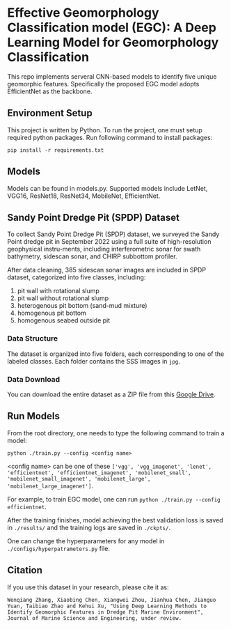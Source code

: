 # Effective Geomorphology Classification model (EGC): A Deep Learning Model for Geomorphology Classification

This repo implements serveral CNN-based models to identify five unique geomorphic features. Specifically the proposed EGC model
adopts EfficientNet as the backbone.

## Environment Setup
This project is written by Python. To run the project, one must setup required python packages. Run following command to install packages:

```pip install -r requirements.txt```
  
## Models

Models can be found in models.py. Supported models include LetNet, VGG16, ResNet18, ResNet34, MobileNet, EfficientNet.

## Sandy Point Dredge Pit (SPDP) Dataset
To collect Sandy Point Dredge Pit (SPDP) dataset, we surveyed the Sandy Point dredge pit in September 2022 using a full suite of high-resolution geophysical instru-ments, including interferometric sonar for swath bathymetry, sidescan sonar, and CHIRP subbottom profiler.

After data cleaning, 385 sidescan sonar images are included in SPDP dataset, categorized into five classes, including: 
1. pit wall with rotational slump
2. pit wall without rotational slump
3. heterogenous pit bottom (sand-mud mixture)
4. homogenous pit bottom
5. homogenous seabed outside pit  

### Data Structure
The dataset is organized into five folders, each corresponding to one of the labeled classes. Each folder contains the SSS images in `jpg`.

### Data Download
You can download the entire dataset as a ZIP file from this [Google Drive](https://drive.google.com/file/d/10o5Gw7zQQ9FEStMFCVGx1lJKxseU8umv/view?usp=drive_link).

## Run Models

From the root directory, one needs to type the following command to train a model:

```python ./train.py --config <config name>```

\<config  name\> can be one of these `['vgg', 'vgg_imagenet', 'lenet', 'efficientnet', 'efficientnet_imagenet',
'mobilenet_small', 'mobilenet_small_imagenet', 'mobilenet_large', 'mobilenet_large_imagenet']`.

For example, to train EGC model, one can run `python ./train.py --config efficientnet`.

After the training finishes, model achieving the best validation loss is saved in `./results/` and the training logs are saved in `./ckpts/`. 

One can change the hyperparameters for any model in ```./configs/hyperpatrameters.py``` file.

## Citation
If you use this dataset in your research, please cite it as:

`Wenqiang Zhang, Xiaobing Chen, Xiangwei Zhou, Jianhua Chen, Jianguo Yuan, Taibiao Zhao and Kehui Xu, "Using Deep Learning Methods to Identify Geomorphic Features in Dredge Pit Marine Environment", Journal of Marine Science and Engineering, under review.`